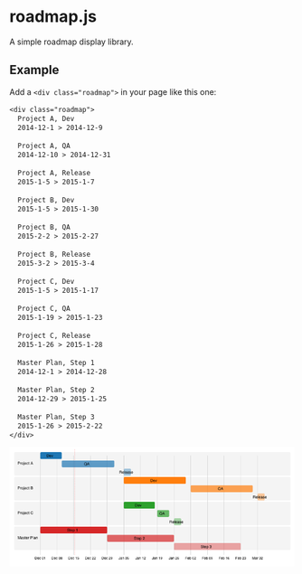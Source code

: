 roadmap.js
===========

A simple roadmap display library.

Example
-------

Add a `<div class="roadmap">` in your page like this one:

```
<div class="roadmap">
  Project A, Dev
  2014-12-1 > 2014-12-9

  Project A, QA
  2014-12-10 > 2014-12-31

  Project A, Release
  2015-1-5 > 2015-1-7

  Project B, Dev
  2015-1-5 > 2015-1-30

  Project B, QA
  2015-2-2 > 2015-2-27

  Project B, Release
  2015-3-2 > 2015-3-4

  Project C, Dev
  2015-1-5 > 2015-1-17

  Project C, QA
  2015-1-19 > 2015-1-23

  Project C, Release
  2015-1-26 > 2015-1-28

  Master Plan, Step 1
  2014-12-1 > 2014-12-28

  Master Plan, Step 2
  2014-12-29 > 2015-1-25

  Master Plan, Step 3
  2015-1-26 > 2015-2-22
</div>
```

![Example](example.png)
